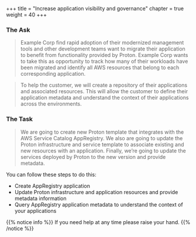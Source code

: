 +++
title = "Increase application visibility and governance"
chapter = true
weight = 40
+++

### The Ask

> Example Corp find rapid adoption of their modernized management tools and other development teams want to migrate their application to benefit from functionality provided by Proton. Example Corp wants to take this as opportunity to track how many of their workloads have been migrated and identify all AWS resources that belong to each corresponding application.

> To help the customer, we will create a repository of their applications  and associated resources. This will allow the customer to define their application metadata and understand the context of their applications across the environments.


### The Task

> We are going to create new Proton template that integrates with the AWS Service Catalog AppRegistry. We also are going to update the Proton infrastructure and service template to associate existing and new resources with an application. Finally, we’re going to update the services deployed by Proton to the new version and provide metadata.

You can follow these steps to do this:

- Create AppRegistry application
- Update Proton infrastructure and application resources and provide metadata information
- Query AppRegistry application metadata to understand the context of your applications

{{% notice info %}}
If you need help at any time please raise your hand.
{{% /notice %}}
